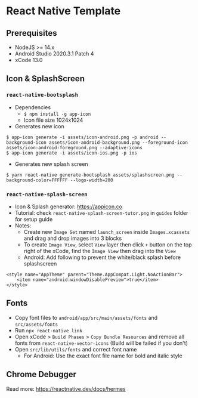 # React Native Template

## Prerequisites
- NodeJS >= 14.x
- Android Studio 2020.3.1 Patch 4
- xCode 13.0

## Icon & SplashScreen
### `react-native-bootsplash`
- Dependencies
    - `$ npm install -g app-icon`
    - Icon file size 1024x1024
- Generates new icon
```
$ app-icon generate -i assets/icon-android.png -p android --background-icon assets/icon-android-background.png --foreground-icon assets/icon-android-foreground.png --adaptive-icons
$ app-icon generate -i assets/icon-ios.png -p ios
```
- Generates new splash screen
```
$ yarn react-native generate-bootsplash assets/splashscreen.png --background-color=FFFFFF --logo-width=200
```
### `react-native-splash-screen`
- Icon & Splash generator: https://appicon.co
- Tutorial: check `react-native-splash-screen-tutor.png` in `guides` folder for setup guide
- Notes:
  - Create new `Image Set` named `launch_screen` inside `Images.xcassets` and drag and drop images into 3 blocks
  - To create `Image View`, select `View` layer then click `+` button on the top right of the xCode, find the `Image View` then drag into the `View`
  - Android: Add following to prevent the white/black splash before splashscreen
```
<style name="AppTheme" parent="Theme.AppCompat.Light.NoActionBar">
    <item name="android:windowDisablePreview">true</item>
</style>
```

## Fonts
- Copy font files to `android/app/src/main/assets/fonts` and `src/assets/fonts`
- Run `npx react-native link`
- Open xCode > `Build Phases` > `Copy Bundle Resources` and remove all fonts from `react-native-vector-icons` (Build will be failed if you don't)
- Open `src/lib/utils/fonts` and correct font name
  - For Android: Use the exact font file name for bold and italic style

## Chrome Debugger
Read more: https://reactnative.dev/docs/hermes

